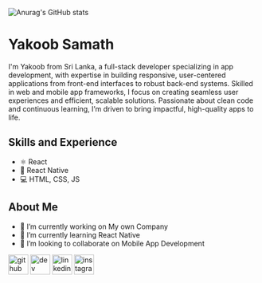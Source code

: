 ![Anurag's GitHub stats](https://github-readme-stats.vercel.app/api?username=yakoob010&show_icons=true&theme=radical)

# Yakoob Samath

I'm Yakoob from Sri Lanka, a full-stack developer specializing in app development, with expertise in building responsive, user-centered applications from front-end interfaces to robust back-end systems. Skilled in web and mobile app frameworks, I focus on creating seamless user experiences and efficient, scalable solutions. Passionate about clean code and continuous learning, I’m driven to bring impactful, high-quality apps to life.

## Skills and Experience
* ⚛ React
* 📱 React Native
* 💻 HTML, CSS, JS

## About Me

- 🔭 I’m currently working on My own Company 
- 🌱 I’m currently learning React Native 
- 👯 I’m looking to collaborate on Mobile App Development 


[<img src='https://cdn.jsdelivr.net/npm/simple-icons@3.0.1/icons/github.svg' alt='github' height='40'>](https://github.com/yakoob010)  [<img src='https://cdn.jsdelivr.net/npm/simple-icons@3.0.1/icons/dev-dot-to.svg' alt='dev' height='40'>](https://dev.to/yakoob010)  [<img src='https://cdn.jsdelivr.net/npm/simple-icons@3.0.1/icons/linkedin.svg' alt='linkedin' height='40'>](https://www.linkedin.com/in/yakoob-samath/)  [<img src='https://cdn.jsdelivr.net/npm/simple-icons@3.0.1/icons/instagram.svg' alt='instagram' height='40'>](https://www.instagram.com/yakoob_fahd/)  

